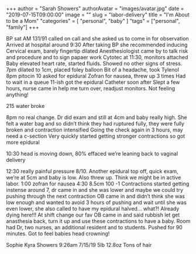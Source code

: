 +++
author = "Sarah Showers"
authorAvatar = "images/avatar.jpg"
date = "2019-07-15T09:00:00"
image = ""
slug = "labor-delivery"
title = "I'm About to be a Mom"
"categories" = [
  "personal", "baby"
]
"tags" = ["personal", "family"]
+++

BP sat AM 131/91 called on call and she asked us to come in for observation 
Arrived at hospital around 9:30
After taking BP she recommended inducing
Cervical exam, barely fingertip dilated
Anesthesiologist came by to talk risk and procedure and to sign papaer work
Cytotec at 11:30, monitors attached 
Baby elevated heart rate, started fluids. Showed no other signs of stress.
7pm dilated to 1cm, placed foley balloon
Bit of a headache, took Tylenol
8pm pitocin
10 asked for epidural
Zofran for nausea, threw up 3 times
Had to wait in a queue
11-ish got the epidural
Catheter soon after
Slept a few hours, nurse came in help me turn over, readjust monitors. Not feeling anything!

215 water broke

8pm no real change. Dr did exam and still at 4cm and baby really high. She felt a water bag and so didn’t think they had ruptured fully, they were fully broken and contraction intensified 
Going the check again in 3 hours, may need a c-section
Very quickly started getting stronger contractions so got more epidural

10:30 head is moving down, 80% effaced we’re leaning back to vaginal delivery

12:30 really painful pressure 8/10. Another epidural top off, quick exam, we’re at 5cm and baby is low. Also threw up. Think we might be in active labor.
1:00 zofran for nausea
4:30 8.5cm 100 -1 
Contractions started getting instense around 7, dr came in and she was lower and maybe we could try pushing through the next contraction
OB came in and didn’t think she was low enough and wanted to avoid 3 hours of pushing and wait until she was even lower, she also called to have my epidural halved... what?! Already dying here!!!
At shift change our fav OB came in and said rubbish let get anasthesia back, turn it up and use these contractions to have a baby. Room had Dr, two nurses, an additional resident and to students. Pushed for 90 minutes. Got to feel babies head crowning!

Sophie Kyra Showers
9:26am 7/15/19
5lb 12.8oz
Tons of hair


